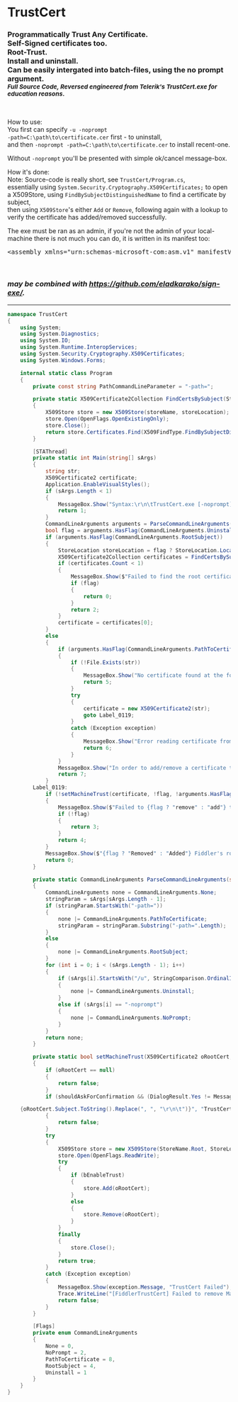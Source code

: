 <h1>TrustCert</h1>
<h3>Programmatically Trust Any Certificate. <br/>Self-Signed certificates too. <br/>Root-Trust. <br/>Install and uninstall. <br/>Can be easily intergated into batch-files, using the no prompt argument. <br/><sub><em>Full Source Code, Reversed engineered from Telerik's TrustCert.exe for education reasons</em>.</sub></h3>

<br/>

How to use:<br/>
You first can specify <code>-u -noprompt -path=C:\path\to\certificate.cer</code> first - to uninstall,<br/>
and then <code>-noprompt -path=C:\path\to\certificate.cer</code> to install recent-one.<br/>

Without <code>-noprompt</code> you'll be presented with simple ok/cancel message-box.
<br/>

How it's done:<br/>
Note: Source-code is really short, see <code>TrustCert/Program.cs</code>,<br/>
essentially using <code>System.Security.Cryptography.X509Certificates;</code> to open a X509Store, using <code>FindBySubjectDistinguishedName</code> to find a certificate by subject,<br/>
then using <code>X509Store</code>'s either <code>Add</code> or <code>Remove</code>, following again with a lookup to verify the certificate has added/removed successfully.
<br/>

The exe must be ran as an admin, if you're not the admin of your local-machine there is not much you can do, it is written in its manifest too:
<pre>
&lt;assembly xmlns="urn:schemas-microsoft-com:asm.v1" manifestVersion="1.0"&gt;&lt;trustInfo xmlns="urn:schemas-microsoft-com:asm.v2"&gt;&lt;security&gt;&lt;requestedPrivileges&gt;&lt;<strong>requestedExecutionLevel level="requireAdministrator"</strong>&gt;&lt;/requestedExecutionLevel&gt;&lt;/requestedPrivileges&gt;&lt;/security&gt;&lt;/trustInfo&gt;&lt;compatibility xmlns="urn:schemas-microsoft-com:compatibility.v1"&gt;&lt;application&gt;&lt;supportedOS Id="{e2011457-1546-43c5-a5fe-008deee3d3f0}"&gt;&lt;/supportedOS&gt;&lt;supportedOS Id="{35138b9a-5d96-4fbd-8e2d-a2440225f93a}"&gt;&lt;/supportedOS&gt;&lt;supportedOS Id="{4a2f28e3-53b9-4441-ba9c-d69d4a4a6e38}"&gt;&lt;/supportedOS&gt;&lt;supportedOS Id="{1f676c76-80e1-4239-95bb-83d0f6d0da78}"&gt;&lt;/supportedOS&gt;&lt;supportedOS Id="{8e0f7a12-bfb3-4fe8-b9a5-48fd50a15a9a}"&gt;&lt;/supportedOS&gt;&lt;/application&gt;&lt;/compatibility&gt;&lt;/assembly&gt;
</pre>

<br/>

<h3><em>may be combined with <a href="https://github.com/eladkarako/sign-exe/">https://github.com/eladkarako/sign-exe/</a>.</em></h3>

<hr/>

```c#
namespace TrustCert
{
    using System;
    using System.Diagnostics;
    using System.IO;
    using System.Runtime.InteropServices;
    using System.Security.Cryptography.X509Certificates;
    using System.Windows.Forms;

    internal static class Program
    {
        private const string PathCommandLineParameter = "-path=";

        private static X509Certificate2Collection FindCertsBySubject(StoreName storeName, StoreLocation storeLocation, string sFullSubject)
        {
            X509Store store = new X509Store(storeName, storeLocation);
            store.Open(OpenFlags.OpenExistingOnly);
            store.Close();
            return store.Certificates.Find(X509FindType.FindBySubjectDistinguishedName, sFullSubject, false);
        }

        [STAThread]
        private static int Main(string[] sArgs)
        {
            string str;
            X509Certificate2 certificate;
            Application.EnableVisualStyles();
            if (sArgs.Length < 1)
            {
                MessageBox.Show("Syntax:\r\n\tTrustCert.exe [-noprompt] [-u] (CertSubject | -path=PathToCertificate)", "Incorrect Parameters");
                return 1;
            }
            CommandLineArguments arguments = ParseCommandLineArguments(sArgs, out str);
            bool flag = arguments.HasFlag(CommandLineArguments.Uninstall);
            if (arguments.HasFlag(CommandLineArguments.RootSubject))
            {
                StoreLocation storeLocation = flag ? StoreLocation.LocalMachine : StoreLocation.CurrentUser;
                X509Certificate2Collection certificates = FindCertsBySubject(StoreName.Root, storeLocation, str);
                if (certificates.Count < 1)
                {
                    MessageBox.Show($"Failed to find the root certificate in {flag ? "Machine" : "User"} Root List.", "TrustCert Failed");
                    if (flag)
                    {
                        return 0;
                    }
                    return 2;
                }
                certificate = certificates[0];
            }
            else
            {
                if (arguments.HasFlag(CommandLineArguments.PathToCertificate))
                {
                    if (!File.Exists(str))
                    {
                        MessageBox.Show("No certificate found at the following path:" + Environment.NewLine + Environment.NewLine + str, "Certificate not found");
                        return 5;
                    }
                    try
                    {
                        certificate = new X509Certificate2(str);
                        goto Label_0119;
                    }
                    catch (Exception exception)
                    {
                        MessageBox.Show("Error reading certificate from path - " + exception.Message, "Error reading certificate");
                        return 6;
                    }
                }
                MessageBox.Show("In order to add/remove a certificate to/from the Machine Root list you must provide either CertSubject or -path=PathToCertificate as last parameter.");
                return 7;
            }
        Label_0119:
            if (!setMachineTrust(certificate, !flag, !arguments.HasFlag(CommandLineArguments.NoPrompt)))
            {
                MessageBox.Show($"Failed to {flag ? "remove" : "add"} the root certificate {flag ? "from" : "to"} the Machine Root List.", "TrustCert Failed");
                if (!flag)
                {
                    return 3;
                }
                return 4;
            }
            MessageBox.Show($"{flag ? "Removed" : "Added"} Fiddler's root certificate {flag ? "from" : "to"} the Machine Root List.", "TrustCert Success");
            return 0;
        }

        private static CommandLineArguments ParseCommandLineArguments(string[] sArgs, out string stringParam)
        {
            CommandLineArguments none = CommandLineArguments.None;
            stringParam = sArgs[sArgs.Length - 1];
            if (stringParam.StartsWith("-path="))
            {
                none |= CommandLineArguments.PathToCertificate;
                stringParam = stringParam.Substring("-path=".Length);
            }
            else
            {
                none |= CommandLineArguments.RootSubject;
            }
            for (int i = 0; i < (sArgs.Length - 1); i++)
            {
                if (sArgs[i].StartsWith("/u", StringComparison.OrdinalIgnoreCase) || sArgs[i].StartsWith("-u", StringComparison.OrdinalIgnoreCase))
                {
                    none |= CommandLineArguments.Uninstall;
                }
                else if (sArgs[i] == "-noprompt")
                {
                    none |= CommandLineArguments.NoPrompt;
                }
            }
            return none;
        }

        private static bool setMachineTrust(X509Certificate2 oRootCert, bool bEnableTrust, bool shouldAskForConfirmation)
        {
            if (oRootCert == null)
            {
                return false;
            }
            if (shouldAskForConfirmation && (DialogResult.Yes != MessageBox.Show($"Please, confirm that you wish to {bEnableTrust ? "ADD" : "REMOVE"} the following certificate {bEnableTrust ? "to" : "from"} your PC's Trusted Root List:

	{oRootCert.Subject.ToString().Replace(", ", "\r\n\t")}", "TrustCert Confirmation", MessageBoxButtons.YesNo)))
            {
                return false;
            }
            try
            {
                X509Store store = new X509Store(StoreName.Root, StoreLocation.LocalMachine);
                store.Open(OpenFlags.ReadWrite);
                try
                {
                    if (bEnableTrust)
                    {
                        store.Add(oRootCert);
                    }
                    else
                    {
                        store.Remove(oRootCert);
                    }
                }
                finally
                {
                    store.Close();
                }
                return true;
            }
            catch (Exception exception)
            {
                MessageBox.Show(exception.Message, "TrustCert Failed");
                Trace.WriteLine("[FiddlerTrustCert] Failed to remove Machine roots: " + exception.Message);
                return false;
            }
        }

        [Flags]
        private enum CommandLineArguments
        {
            None = 0,
            NoPrompt = 2,
            PathToCertificate = 8,
            RootSubject = 4,
            Uninstall = 1
        }
    }
}

```
